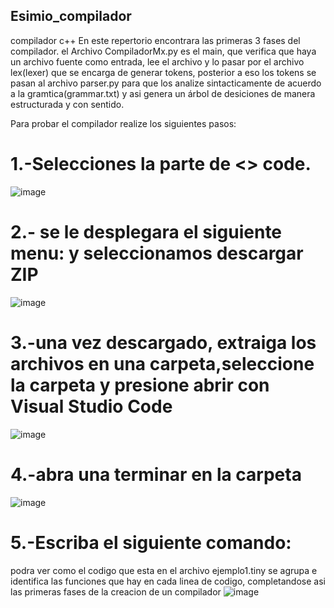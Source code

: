 ## Esimio_compilador
compilador c++
En este repertorio encontrara las primeras 3 fases del compilador.
el Archivo CompiladorMx.py es el main, que verifica que haya un archivo fuente como entrada, lee el archivo y lo pasar por el archivo lex(lexer) que se encarga de generar tokens, posterior a eso los tokens se pasan al archivo parser.py para que los analize sintacticamente de acuerdo a la gramtica(grammar.txt) y asi genera un árbol de desiciones de manera estructurada y con sentido.
 
 
 Para probar el compilador realize los siguientes pasos:
 
 # 1.-Selecciones la parte de  <> code.
 ![image](https://user-images.githubusercontent.com/91102881/234360588-4a9987f6-b2da-4cc2-80c3-b03a48ea484c.png)
 
 # 2.- se le desplegara el siguiente menu: y seleccionamos descargar ZIP
![image](https://user-images.githubusercontent.com/91102881/234360843-ba4703f3-12b0-488d-a8b1-2bc8bef19d8c.png)


# 3.-una vez descargado, extraiga los archivos en una carpeta,seleccione la carpeta y presione abrir con Visual Studio Code
![image](https://user-images.githubusercontent.com/91102881/234361303-7be74c81-d477-4229-b0d7-bc54a4cace41.png)

# 4.-abra una terminar en la carpeta
![image](https://user-images.githubusercontent.com/91102881/234361509-5cac68f5-0c6c-45fc-bc96-c6c321a6fb22.png)

# 5.-Escriba el siguiente comando:
podra ver como el codigo que esta en el archivo ejemplo1.tiny se agrupa e identifica las funciones que hay en cada linea de codigo, completandose asi las primeras fases de la creacion de un compilador
![image](https://user-images.githubusercontent.com/91102881/234361857-9e379ac2-06b9-48ae-8635-3e96127cb1cb.png)




